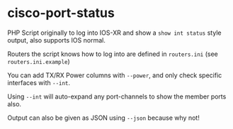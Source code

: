 # cisco-port-status

PHP Script originally to log into IOS-XR and show a `show int status` style output, also supports IOS normal.

Routers the script knows how to log into are defined in `routers.ini` (see `routers.ini.example`)

You can add TX/RX Power columns with `--power`, and only check specific interfaces with `--int`.

Using `--int` will auto-expand any port-channels to show the member ports also.

Output can also be given as JSON using `--json` because why not!
